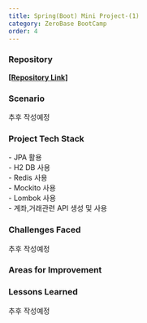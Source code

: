 ```yaml
---
title: Spring(Boot) Mini Project-(1)
category: ZeroBase BootCamp
order: 4
---
```

### Repository

[**[Repository Link]**](https://github.com/HyunsooZo/AccManageSys.git)

### Scenario

추후 작성예정

### Project Tech Stack

<div class="content-box">
- JPA 활용<br>
- H2 DB 사용<br>
- Redis 사용<br>
- Mockito 사용<br>
- Lombok 사용<br>
- 계좌,거래관련 API 생성 및 사용
</div>

### Challenges Faced

추후 작성예정

### Areas for Improvement   

### Lessons Learned

추후 작성예정
